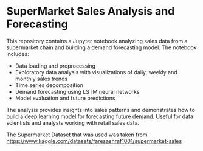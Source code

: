 # SuperMarket Sales Analysis and Forecasting

This repository contains a Jupyter notebook analyzing sales data from a supermarket chain and building a demand forecasting model. The notebook includes:

- Data loading and preprocessing
- Exploratory data analysis with visualizations of daily, weekly and monthly sales trends
- Time series decomposition 
- Demand forecasting using LSTM neural networks
- Model evaluation and future predictions

The analysis provides insights into sales patterns and demonstrates how to build a deep learning model for forecasting future demand. Useful for data scientists and analysts working with retail sales data.

The Supermarket Dataset that was used was taken from https://www.kaggle.com/datasets/faresashraf1001/supermarket-sales

